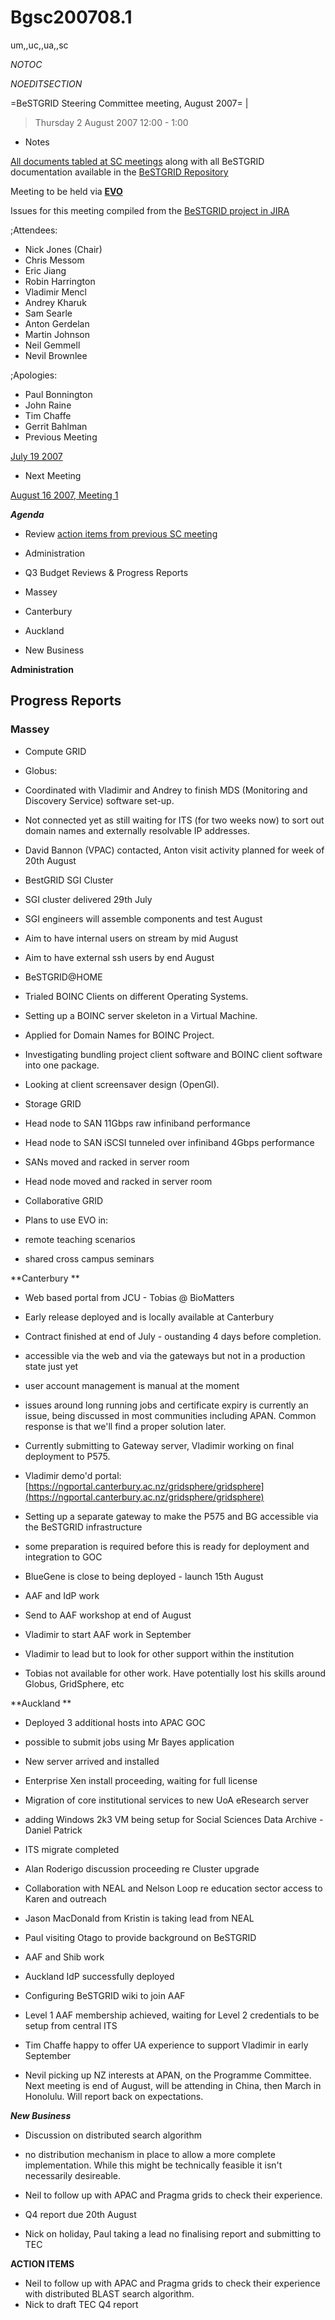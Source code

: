 # Bgsc200708.1

um,,uc,,ua,,sc

_*NOTOC*_

_*NOEDITSECTION*_

=BeSTGRID Steering Committee meeting, August 2007= |

>  Thursday 2 August 2007
>  12:00 - 1:00

- Notes

[All documents tabled at SC meetings](https://svn.csi.ac.nz/svn/bestgrid/community/sc/) along with all BeSTGRID documentation available in the [BeSTGRID Repository](https://svn.csi.ac.nz/svn/bestgrid/)

Meeting to be held via **[EVO](http://evo.vrvs.org/)**

Issues for this meeting compiled from the [BeSTGRID project in JIRA](http://support.csi.ac.nz:8080/browse/BG)

;Attendees:
- Nick Jones (Chair)
- Chris Messom
- Eric Jiang
- Robin Harrington
- Vladimir Mencl
- Andrey Kharuk
- Sam Searle
- Anton Gerdelan
- Martin Johnson
- Neil Gemmell
- Nevil Brownlee

;Apologies:
- Paul Bonnington
- John Raine
- Tim Chaffe
- Gerrit Bahlman
- Previous Meeting

[July 19 2007](bgsc2007071.md)
- Next Meeting

[August 16 2007, Meeting 1](bgsc2007082.md)

***Agenda***
- Review [action items from previous SC meeting](bgsc2007071.md#Bgsc200707.1-ActionItems)
- Administration
- Q3 Budget Reviews & Progress Reports
	
- Massey
- Canterbury
- Auckland
- New Business

**Administration**

## Progress Reports

### Massey 

- Compute GRID
	
- Globus:
		
- Coordinated with Vladimir and Andrey to finish MDS (Monitoring and Discovery Service) software set-up.
- Not connected yet as still waiting for ITS (for two weeks now) to sort out domain names and externally resolvable IP addresses.
- David Bannon (VPAC) contacted, Anton visit activity planned for week of 20th August
- BestGRID SGI Cluster
		
- SGI cluster delivered 29th July
- SGI engineers will assemble components and test August
- Aim to have internal users on stream by mid August
- Aim to have external ssh users by end August
- BeSTGRID@HOME
		
- Trialed BOINC Clients on different Operating Systems.
- Setting up a BOINC server skeleton in a Virtual Machine.
- Applied for Domain Names for BOINC Project.
- Investigating bundling project client software and BOINC client software into one package.
- Looking at client screensaver design (OpenGl).
- Storage GRID
	
- Head node to SAN 11Gbps raw infiniband performance
- Head node to SAN iSCSI tunneled over infiniband 4Gbps performance
- SANs moved and racked in server room
- Head node moved and racked in server room
- Collaborative GRID
	
- Plans to use EVO in:
		
- remote teaching scenarios
- shared cross campus seminars

**Canterbury **
- Web based portal from JCU - Tobias @ BioMatters
	
- Early release deployed and is locally available at Canterbury
- Contract finished at end of July - oustanding 4 days before completion.
- accessible via the web and via the gateways but not in a production state just yet
- user account management is manual at the moment
- issues around long running jobs and certificate expiry is currently an issue, being discussed in most communities including APAN. Common response is that we'll find a proper solution later.
- Currently submitting to Gateway server, Vladimir working on final deployment to P575.
- Vladimir demo'd portal: [https://ngportal.canterbury.ac.nz/gridsphere/gridsphere](https://ngportal.canterbury.ac.nz/gridsphere/gridsphere)
- Setting up a separate gateway to make the P575 and BG accessible via the BeSTGRID infrastructure
	
- some preparation is required before this is ready for deployment and integration to GOC
- BlueGene is close to being deployed - launch 15th August
- AAF and IdP work
	
- Send to AAF workshop at end of August
- Vladimir to start AAF work in September
- Vladimir to lead but to look for other support within the institution
- Tobias not available for other work. Have potentially lost his skills around Globus, GridSphere, etc

**Auckland **
- Deployed 3 additional hosts into APAC GOC
	
- possible to submit jobs using Mr Bayes application
- New server arrived and installed
	
- Enterprise Xen install proceeding, waiting for full license
- Migration of core institutional services to new UoA eResearch server
- adding Windows 2k3 VM being setup for Social Sciences Data Archive - Daniel Patrick
- ITS migrate completed
- Alan Roderigo discussion proceeding re Cluster upgrade
- Collaboration with NEAL and Nelson Loop re education sector access to Karen and outreach
	
- Jason MacDonald from Kristin is taking lead from NEAL
- Paul visiting Otago to provide background on BeSTGRID
- AAF and Shib work
	
- Auckland IdP successfully deployed
- Configuring BeSTGRID wiki to join AAF
- Level 1 AAF membership achieved, waiting for Level 2 credentials to be setup from central ITS
- Tim Chaffe happy to offer UA experience to support Vladimir in early September
- Nevil picking up NZ interests at APAN, on the Programme Committee. Next meeting is end of August, will be attending in China, then March in Honolulu. Will report back on expectations.

***New Business***
- Discussion on distributed search algorithm
	
- no distribution mechanism in place to allow a more complete implementation. While this might be technically feasible it isn't necessarily desireable.
- Neil to follow up with APAC and Pragma grids to check their experience.
- Q4 report due 20th August
	
- Nick on holiday, Paul taking a lead no finalising report and submitting to TEC

**ACTION ITEMS**
- Neil to follow up with APAC and Pragma grids to check their experience with distributed BLAST search algorithm.
- Nick to draft TEC Q4 report
